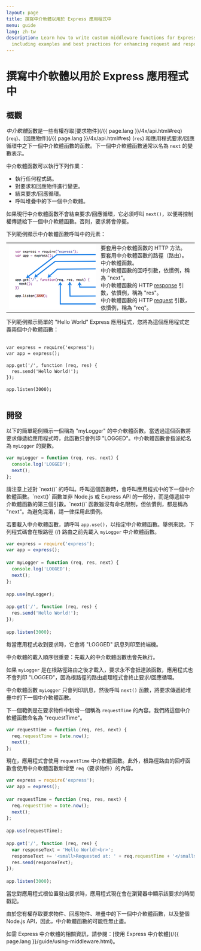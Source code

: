 ```yaml
---
layout: page
title: 撰寫中介軟體以用於 Express 應用程式中
menu: guide
lang: zh-tw
description: Learn how to write custom middleware functions for Express.js applications,
  including examples and best practices for enhancing request and response handling.
---
```


# 撰寫中介軟體以用於 Express 應用程式中

<h2>概觀</h2>

*中介軟體*函數是一些有權存取[要求物件](/{{ page.lang }}/4x/api.html#req) (`req`)、[回應物件](/{{ page.lang }}/4x/api.html#res) (`res`) 和應用程式要求/回應循環中之下一個中介軟體函數的函數。下一個中介軟體函數通常以名為 `next` 的變數表示。

中介軟體函數可以執行下列作業：

* 執行任何程式碼。
* 對要求和回應物件進行變更。
* 結束要求/回應循環。
* 呼叫堆疊中的下一個中介軟體。

如果現行中介軟體函數不會結束要求/回應循環，它必須呼叫 `next()`，以便將控制權傳遞給下一個中介軟體函數。否則，要求將會停擺。

下列範例顯示中介軟體函數呼叫中的元素：

<table id="mw-fig">
<tr><td id="mw-fig-imgcell">
<img src="/images/express-mw.png" id="mw-fig-img" />
</td>
<td class="mw-fig-callouts">
<div class="callout" id="callout1">要套用中介軟體函數的 HTTP 方法。</div>

<div class="callout" id="callout2">要套用中介軟體函數的路徑（路由）。</div>

<div class="callout" id="callout3">中介軟體函數。</div>

<div class="callout" id="callout4">中介軟體函數的回呼引數，依慣例，稱為 "next"。</div>

<div class="callout" id="callout5">中介軟體函數的 HTTP <a href="../4x/api.html#res">response</a> 引數，依慣例，稱為 "res"。</div>

<div class="callout" id="callout6">中介軟體函數的 HTTP <a href="../4x/api.html#req">request</a> 引數，依慣例，稱為 "req"。</div>
</td></tr>
</table>

下列範例顯示簡單的 "Hello World" Express 應用程式，您將為這個應用程式定義兩個中介軟體函數：

<pre>
<code class="language-javascript" translate="no">
var express = require('express');
var app = express();

app.get('/', function (req, res) {
  res.send('Hello World!');
});

app.listen(3000);
</code>
</pre>

<h2>開發</h2>

以下的簡單範例顯示一個稱為 "myLogger" 的中介軟體函數。當透過這個函數將要求傳遞給應用程式時，此函數只會列印 "LOGGED"。中介軟體函數會指派給名為 `myLogger` 的變數。

```js
var myLogger = function (req, res, next) {
  console.log('LOGGED');
  next();
};
```

<div class="doc-box doc-notice" markdown="1">
請注意上述對 `next()` 的呼叫。呼叫這個函數時，會呼叫應用程式中的下一個中介軟體函數。`next()` 函數並非 Node.js 或 Express API 的一部分，而是傳遞給中介軟體函數的第三個引數。`next()` 函數雖沒有命名限制，但依慣例，都是稱為 "next"。為避免混淆，請一律採用此慣例。
</div>

若要載入中介軟體函數，請呼叫 `app.use()`，以指定中介軟體函數。舉例來說，下列程式碼會在根路徑 (/) 路由之前先載入 `myLogger` 中介軟體函數。

```js
var express = require('express');
var app = express();

var myLogger = function (req, res, next) {
  console.log('LOGGED');
  next();
};

app.use(myLogger);

app.get('/', function (req, res) {
  res.send('Hello World!');
});

app.listen(3000);
```

每當應用程式收到要求時，它會將 "LOGGED" 訊息列印至終端機。

中介軟體的載入順序很重要：先載入的中介軟體函數也會先執行。

如果 `myLogger` 是在根路徑路由之後才載入，要求永不會抵達該函數，應用程式也不會列印 "LOGGED"，因為根路徑的路由處理程式會終止要求/回應循環。

中介軟體函數 `myLogger` 只會列印訊息，然後呼叫 `next()` 函數，將要求傳遞給堆疊中的下一個中介軟體函數。

下一個範例是在要求物件中新增一個稱為 `requestTime` 的內容。我們將這個中介軟體函數命名為 "requestTime"。

```js
var requestTime = function (req, res, next) {
  req.requestTime = Date.now();
  next();
};
```

現在，應用程式會使用 `requestTime` 中介軟體函數。此外，根路徑路由的回呼函數會使用中介軟體函數新增至 `req`（要求物件）的內容。

```js
var express = require('express');
var app = express();

var requestTime = function (req, res, next) {
  req.requestTime = Date.now();
  next();
};

app.use(requestTime);

app.get('/', function (req, res) {
  var responseText = 'Hello World!<br>';
  responseText += '<small>Requested at: ' + req.requestTime + '</small>';
  res.send(responseText);
});

app.listen(3000);
```
當您對應用程式根位置發出要求時，應用程式現在會在瀏覽器中顯示該要求的時間戳記。

由於您有權存取要求物件、回應物件、堆疊中的下一個中介軟體函數，以及整個 Node.js API，因此，中介軟體函數的可能性無止盡。

如需 Express 中介軟體的相關資訊，請參閱：[使用 Express 中介軟體](/{{ page.lang }}/guide/using-middleware.html)。
